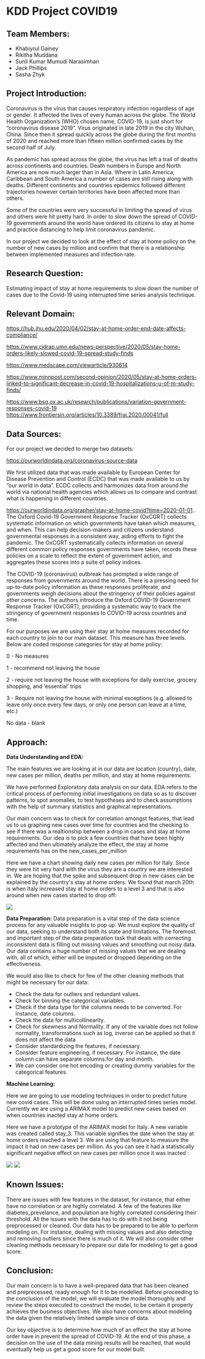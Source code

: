 # KDD Project COVID19

Team Members:
-
- Khabiyrul Gainey
- Rikitha Muddana
- Sunil Kumar Mumudi Narasimhan
- Jack Phillips
- Sasha Zhyk

Project Introduction:
-
Coronavirus is the virus that causes respiratory infection regardless of age or gender. It affected the lives of every human across the globe.  The World Health Organization’s (WHO) chosen name, COVID-19, is just short for “coronavirus disease 2019”. Virus originated in late 2019 in the city Wuhan, China. Since then it spread quickly across the globe during the first months of 2020 and reached more than fifteen million confirmed cases by the second half of July.

As pandemic has spread across the globe, the virus has left a trail of deaths across continents and countries. Death numbers in Europe and North America are now much larger than in Asia. Where in Latin America, Caribbean and South America a number of  cases are still rising along with deaths. Different continents and countries  epidemics followed different trajectories however certain territories have been affected more than others.

Some of the countries were very successful in limiting the spread of virus and others were hit pretty hard. In order to slow down the spread of COVID-19  governments around the world have ordered its citizens to stay at home and practice distancing to help limit coronavirus pandemic. 

In our project we decided to look at the effect of stay at home policy on the number of  new cases by million  and confirm that there is a relationship between implemented measures and infection rate. 


Research Question:
-
Estimating impact of stay at home requirements to slow down the number of cases due to the Covid-19 using interrupted time series analysis technique. 

Relevant Domain:
-

https://hub.jhu.edu/2020/04/02/stay-at-home-order-end-date-affects-compliance/

https://www.cidrap.umn.edu/news-perspective/2020/05/stay-home-orders-likely-slowed-covid-19-spread-study-finds

https://www.medscape.com/viewarticle/930614

https://www.minnpost.com/second-opinion/2020/05/stay-at-home-orders-linked-to-significant-decrease-in-covid-19-hospitalizations-u-of-m-study-finds/

https://www.bsg.ox.ac.uk/research/publications/variation-government-responses-covid-19
https://www.frontiersin.org/articles/10.3389/frai.2020.00041/full



Data Sources:
-

For our project we decided to merge two datasets:

https://ourworldindata.org/coronavirus-source-data

We first utilized data that was made available by European Center for Disease Prevention and Control (ECDC) that was made available to us by “our world in data”. ECDC  collects and harmonizes data from around the world via national health agencies  which allows us to compare and contrast what is happening in different  countries. 

https://ourworldindata.org/grapher/stay-at-home-covid?time=2020-01-01..
The Oxford Covid-19 Government Response Tracker (OxCGRT) collects systematic information on which governments have taken which measures, and when. This can help decision-makers and citizens understand governmental responses in a consistent way, aiding efforts to fight the pandemic. The OxCGRT systematically collects information on several different common policy responses governments have taken, records these policies on a scale to reflect the extent of government action, and aggregates these scores into a suite of policy indices.

The COVID-19 (coronavirus) outbreak has prompted a wide range of responses from governments around the world. There is a pressing need for up-to-date policy information as these responses proliferate, and governments weigh decisions about the stringency of their policies against other concerns. The authors introduce the Oxford COVID-19 Government Response Tracker (OxCGRT), providing a systematic way to track the stringency of government responses to COVID-19 across countries and time. 

For our purposes we are using their stay at home measures recorded for each country to join to our main dataset. This measure has three levels. Below are  coded  response categories for stay at home policy:

0 - No measures

1 - recommend not leaving the house

2 - require not leaving the house with exceptions for daily exercise, grocery shopping, and ‘essential’ trips

3 - Require not leaving the house with minimal exceptions (e.g. allowed to leave only once every few days, or only one person can leave at a time, etc.)

No data - blank


Approach:
-
  **Data Understanding and EDA:**
  
The main features we are looking at in our data are location (country), date, new cases per million, deaths per million, and stay at home requirements. 

We have performed Exploratory data analysis on our data. EDA refers to the critical process of performing initial investigations on data so as to discover patterns, to spot anomalies, to test  hypotheses and to check assumptions with the help of summary statistics and graphical representations. 

Our main concern was to check for correlation amongst  features, that lead us to us graphing new cases over time for countries and the checking to see if there was a realtionship between a drop in cases and stay at home requirements. Our idea is to pick a few countries that have been highly affected and then ultimately analyze the effect, the stay at home requirements has on the new_cases_per_million

Here we have a chart showing daily new cases per million for Italy. Since they were hit very hard with the virus they are a country we are interested in. We are hoping that the spike and subsequent drop in new cases can be explained by the country's stay at home orders. We found that march 20th is when Italy increased stay at home orders to a level 3 and that is also around when new cases started to drop off:

![](https://i.imgur.com/Cxl1nfa.png)
  
  
  **Data Preparation:**
  Data preparation is a vital step of the data science process for any valuable insights to pop up. We must explore the quality of our data, seeking to understand both its state and limitations. The foremost and important step of the data preparation task that deals with correcting inconsistent data is filling out missing values and smoothing out noisy data. Our data contains a huge number of missing values that we are dealing with, all of which, either will be imputed or dropped depending on the effectiveness.

We would also like to check for few of the other cleaning methods that might be necessary for our data:
- Check the data for outliers and redundant values.
- Check for binning the categorical variables.
- Check if the data type for the columns needs to be converted. For instance, date columns.
- Check the data for multicollinearity.
- Check for skewness and Normality. If any of the variable does not follow normality, transformations such as log, inverse can be applied so that it does not affect the data
- Consider standardizing the features, if necessary.
- Consider feature engineering, if necessary. For instance, the date column can have separate columns for day and month.
- We can consider one hot encoding or creating dummy variables for the categorical features.


  
 **Machine Learning:**
  
Here we are going to use modeling techniques in order to predict future new covid cases. This will be done using an interrupted times series model. Currently we are using a ARIMAX model to predict new cases based on when countries inacted stay at home orders. 

Here we have a prototype of the ARIMAX model for Italy. A new variable was created called stay_3. This variable signifies the date when the stay at home orders reached a level 3. We are using that feature to measure the impact it had on new cases per million. As you can see it had a statistically significant negative effect on new cases per million once it was inacted :

![](https://i.imgur.com/tpqFPAs.png)
![](https://i.imgur.com/PxzGxZL.png)

  
  
Known Issues:
-
There are issues with few features in the dataset, for instance,  that either have no correlation or are highly correlated. A few of the features like diabetes_prevelance, and population are highly correlated considering their threshold. All the issues with the data has to do with it not being preprocessed or cleaned. Our data has to be prepared to be able to perform modeling on. For instance, dealing with missing values and also detecting and removing outliers since there is much of it. We will also consider other cleaning methods necessary to prepare our data for modeling to get a good score.

Conclusion:
-
Our main concern is to have a well-prepared data that has been cleaned and preprecessed, ready enough for it to be modelled. Before proceeding to the conclusion of the model, we will evaluate the model thoroughly and review the steps executed to construct the model, to be certain it properly achieves the business objectives. We also have concerns about modeling the data given the relatively limited sample since of data. 

Our key objective is to determine how much of an effect the stay at home order have in prevent the spread of COVID-19. At the end of this phase, a decision on the use of the data mining results will be reached, that would eventually help us get a good score for our model built.

